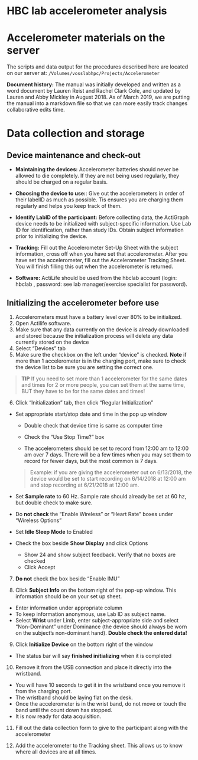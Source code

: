 # HBC lab accelerometer analysis


# Accelerometer materials on the server

The scripts and data output for the procedures described here are located on our server at:
`/Volumes/vosslabhpc/Projects/Accelerometer`

**Document history:** The manual was initially developed and written as a word document by Lauren Reist and Rachel Clark Cole, and updated by Lauren and Abby Mickley in August 2018. As of March 2019, we are putting the manual into a markdown file so that we can more easily track changes collaborative edits time. 


# Data collection and storage

## Device maintenance and check-out 

* **Maintaining the devices:** Accelerometer batteries should never be allowed to die completely.  If they are not being used regularly, they should be charged on a regular basis.

* **Choosing the device to use:**: Give out the accelerometers in order of their labelID as much as possible. Tis ensures you are charging them regularly and helps you keep track of them.  

* **Identify LabID of the participant:** Before collecting data, the ActiGraph device needs to be initialized with subject-specific information. Use Lab ID for identification, rather than study IDs. Obtain subject information prior to initializing the device. 

* **Tracking:** Fill out the Accelerometer Set-Up Sheet with the subject information, cross off when you have set that accelerometer. After you have set the accelerometer, fill out the Accelerometer Tracking Sheet. You will finish filling this out when the accelerometer is returned.  

* **Software:** ActiLife should be used from the hbclab account (login: hbclab , password: see lab manager/exercise specialist for password). 



## Initializing the accelerometer before use

1. Accelerometers must have a battery level over 80% to be initialized.   
2. Open Actilife software.  
3. Make sure that any data currently on the device is already downloaded and stored because the initialization process will delete any data currently stored on the device  
4. Select “Devices” tab  
5. Make sure the checkbox on the left under “device” is checked. **Note** if more than 1 accelerometer is in the charging port, make sure to check the device list to be sure you are setting the correct one.  

> **TIP** If you need to set more than 1 accelerometer for the same dates and times for 2 or more people, you can set them at the same time, BUT they have to be for the same dates and times!

6. Click “Initialization” tab, then click “Regular Initialization”
*  Set appropriate start/stop date and time in the pop up window

    * Double check that device time is same as computer time

	* Check the “Use Stop Time?” box

	* The accelerometers should be set to record from 12:00 am to 12:00 am over 7 days. There will be a few times when you may set them to record for fewer days, but the most common is 7 days. 

    > Example:  if you are giving the accelerometer out on 6/13/2018, the device would be set to  start recording on 6/14/2018 at 12:00 am and stop recording at 6/21/2018 at 12:00 am.

    
* Set **Sample rate** to 60 Hz. Sample rate should already be set at 60 hz, but double check to make sure. 
* Do **not check** the “Enable Wireless” or “Heart Rate” boxes under “Wireless Options”
* Set **Idle Sleep Mode** to Enabled
* Check the box beside **Show Display** and click Options
    * Show 24 and show subject feedback. Verify that no boxes are checked 
    * Click Accept

7. **Do not** check the box beside “Enable IMU”

8. Click **Subject Info** on the bottom right of the pop-up window. This information should be on your set up sheet.
* Enter information under appropriate column
* To keep information anonymous, use Lab ID as subject name.
* Select **Wrist** under Limb, enter subject-appropriate side and select “Non-Dominant” under Dominance (the device should always be worn on the subject’s non-dominant hand). **Double check the entered data!**

9. Click **Initialize Device** on the bottom right of the window
* The status bar will say **finished initializing** when it is completed

10. Remove it from the USB connection and place it directly into the wristband.  
* You will have 10 seconds to get it in the wristband once you remove it from the charging port.  
* The wristband should be laying flat on the desk.  
* Once the accelerometer is in the wrist band, do not move or touch the band until the count down has stopped.
* It is now ready for data acquisition.

11. Fill out the data collection form to give to the participant along with the accelerometer

12. Add the accelerometer to the Tracking sheet.  This allows us to know where all devices are at all times. 

